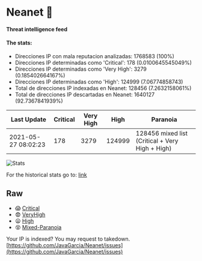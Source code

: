 # Neanet :hocho:
#### Threat intelligence feed
#### The stats:

- Direcciones IP con mala reputacion analizadas: 1768583 (100%)
- Direcciones IP determinadas como 'Critical':  178 (0.0100645545049%)
- Direcciones IP determinadas como 'Very High':  3279 (0.185402664167%)
- Direcciones IP determinadas como 'High':  124999 (7.06774858743)
- Total de direcciones IP indexadas en Neanet:  128456 (7.2632158061%)
- Total de direcciones IP descartadas en Neanet:  1640127 (92.7367841939%)

| Last Update | Critical | Very High | High | Paranoia |
| --- | --- | --- | --- | --- |
| 2021-05-27 08:02:23 | 178 | 3279 | 124999 | 128456 mixed list (Critical + Very High + High)|

![Stats](https://docs.google.com/spreadsheets/d/e/2PACX-1vSnaNMIXVabIpDJjufMlzH7poXnshF3mgd8Is1g9ytUEzVsP5my4Trn8f-xkoLLQ38xpL3HtmUexLo6/pubchart?oid=501124687&format=image)

For the historical stats go to: [link](/stats.csv)
## Raw
- :scream: [Critical](https://raw.githubusercontent.com/JavaGarcia/Neanet/master/blacklists/neanet_critical.txt)
- :fearful: [VeryHigh](https://raw.githubusercontent.com/JavaGarcia/Neanet/master/blacklists/neanet_veryHigh.txtt)
- :frowning: [High](https://raw.githubusercontent.com/JavaGarcia/Neanet/master/blacklists/neanet_high.txt)
- :dizzy_face: [Mixed-Paranoia](https://raw.githubusercontent.com/JavaGarcia/Neanet/master/blacklists/neanet_all.txt)


Your IP is indexed? You may request to takedown. [https://github.com/JavaGarcia/Neanet/issues](https://github.com/JavaGarcia/Neanet/issues)
















































































































































































































































































































































































































































































































































































































































































































































































































































































































































































































































































































































































































































































































































































































































































































































































































































































































































































































































































































































































































































































































































































































































































































































































































































































































































































































































































































































































































































































































































































































































































































































































































































































































































































































































































































































































































































































































































































































































































































































































































































































































































































































































































































































































































































































































































































































































































































































































































































































































































































































































































































































































































































































































































































































































































































































































































































































































































































































































































































































































































































































































































































































































































































































































































































































































































































































































































































































































































































